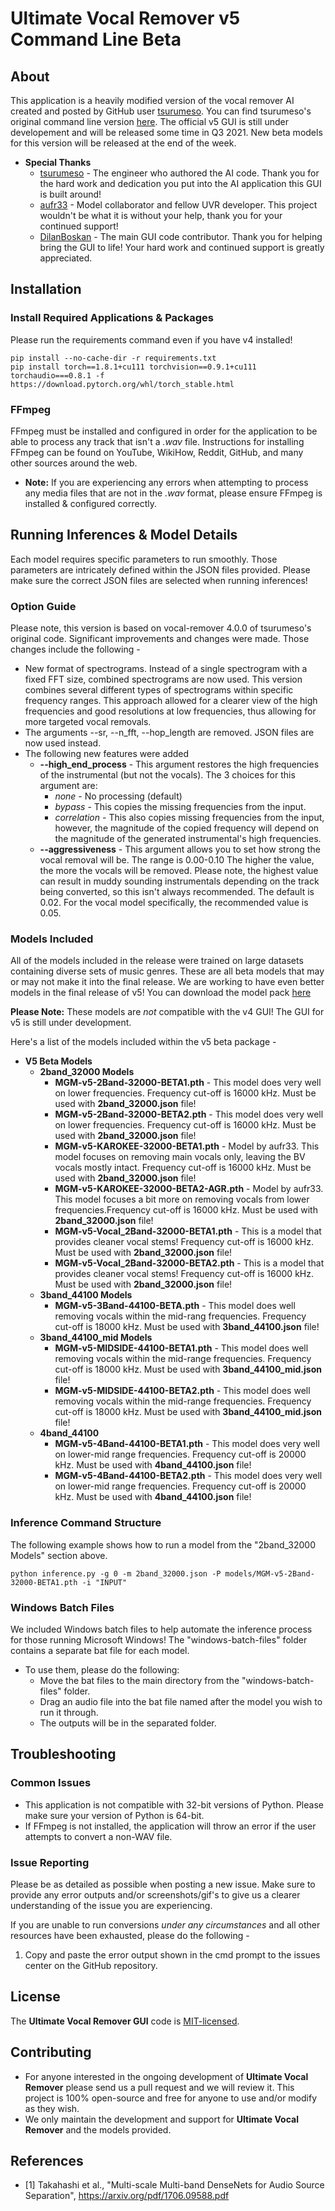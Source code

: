# Ultimate Vocal Remover v5 Command Line Beta

## About

This application is a heavily modified version of the vocal remover AI created and posted by GitHub user [tsurumeso](https://github.com/tsurumeso). You can find tsurumeso's original command line version [here](https://github.com/tsurumeso/vocal-remover). The official v5 GUI is still under developement and will be released some time in Q3 2021. New beta models for this version will be released at the end of the week. 

- **Special Thanks**
    - [tsurumeso](https://github.com/tsurumeso) - The engineer who authored the AI code. Thank you for the hard work and dedication you put into the AI application this GUI is built around!
    - [aufr33](https://github.com/aufr33) - Model collaborator and fellow UVR developer. This project wouldn't be what it is without your help, thank you for your continued support!
    - [DilanBoskan](https://github.com/DilanBoskan) - The main GUI code contributor. Thank you for helping bring the GUI to life! Your hard work and continued support is greatly appreciated.

## Installation

### Install Required Applications & Packages

Please run the requirements command even if you have v4 installed!

```
pip install --no-cache-dir -r requirements.txt
pip install torch==1.8.1+cu111 torchvision==0.9.1+cu111 torchaudio===0.8.1 -f https://download.pytorch.org/whl/torch_stable.html
```

### FFmpeg 

FFmpeg must be installed and configured in order for the application to be able to process any track that isn't a *.wav* file. Instructions for installing FFmpeg can be found on YouTube, WikiHow, Reddit, GitHub, and many other sources around the web.

- **Note:** If you are experiencing any errors when attempting to process any media files that are not in the *.wav* format, please ensure FFmpeg is installed & configured correctly.

## Running Inferences & Model Details

Each model requires specific parameters to run smoothly. Those parameters are intricately defined within the JSON files provided. Please make sure the correct JSON files are selected when running inferences!

### Option Guide

Please note, this version is based on vocal-remover 4.0.0 of tsurumeso's original code. Significant improvements and changes were made. Those changes include the following - 

- New format of spectrograms. Instead of a single spectrogram with a fixed FFT size, combined spectrograms are now used. This version combines several different types of spectrograms within specific frequency ranges. This approach allowed for a clearer view of the high frequencies and good resolutions at low frequencies, thus allowing for more targeted vocal removals.
- The arguments --sr, --n_fft, --hop_length are removed. JSON files are now used instead.
- The following new features were added
	- **--high_end_process** - This argument restores the high frequencies of the instrumental (but not the vocals). The 3 choices for this argument are:
		- *none* - No processing (default)
		- *bypass* - This copies the missing frequencies from the input.
		- *correlation* - This also copies missing frequencies from the input, however, the magnitude of the copied frequency will depend on the magnitude of the generated instrumental's high frequencies.
	- **--aggressiveness** - This argument allows you to set how strong the vocal removal will be. The range is 0.00-0.10 The higher the value, the more the vocals will be removed. Please note, the highest value can result in muddy sounding instrumentals depending on the track being converted, so this isn't always recommended. The default is 0.02. For the vocal model specifically, the recommended value is 0.05.

### Models Included

All of the models included in the release were trained on large datasets containing diverse sets of music genres. These are all beta models that may or may not make it into the final release. We are working to have even better models in the final release of v5! You can download the model pack [here](https://github.com/Anjok07/ultimatevocalremovergui/releases/tag/5.0.0)

**Please Note:** These models are *not* compatible with the v4 GUI! The GUI for v5 is still under development.

Here's a list of the models included within the v5 beta package -

- **V5 Beta Models**
    - **2band_32000 Models**
        - **MGM-v5-2Band-32000-BETA1.pth** - This model does very well on lower frequencies. Frequency cut-off is 16000 kHz. Must be used with **2band_32000.json** file!
        - **MGM-v5-2Band-32000-BETA2.pth** - This model does very well on lower frequencies. Frequency cut-off is 16000 kHz. Must be used with **2band_32000.json** file!
        - **MGM-v5-KAROKEE-32000-BETA1.pth** - Model by aufr33. This model focuses on removing main vocals only, leaving the BV vocals mostly intact. Frequency cut-off is 16000 kHz. Must be used with **2band_32000.json** file!
        - **MGM-v5-KAROKEE-32000-BETA2-AGR.pth** - Model by aufr33. This model focuses a bit more on removing vocals from lower frequencies.Frequency cut-off is 16000 kHz. Must be used with **2band_32000.json** file!
        - **MGM-v5-Vocal_2Band-32000-BETA1.pth** - This is a model that provides cleaner vocal stems! Frequency cut-off is 16000 kHz. Must be used with **2band_32000.json** file!
        - **MGM-v5-Vocal_2Band-32000-BETA2.pth** - This is a model that provides cleaner vocal stems! Frequency cut-off is 16000 kHz. Must be used with **2band_32000.json** file!
    - **3band_44100 Models**
        - **MGM-v5-3Band-44100-BETA.pth** - This model does well removing vocals within the mid-rang frequencies. Frequency cut-off is 18000 kHz. Must be used with **3band_44100.json** file!
    - **3band_44100_mid Models**
        - **MGM-v5-MIDSIDE-44100-BETA1.pth** - This model does well removing vocals within the mid-range frequencies. Frequency cut-off is 18000 kHz. Must be used with **3band_44100_mid.json** file!
        - **MGM-v5-MIDSIDE-44100-BETA2.pth** - This model does well removing vocals within the mid-range frequencies. Frequency cut-off is 18000 kHz. Must be used with **3band_44100_mid.json** file!
    - **4band_44100**
        - **MGM-v5-4Band-44100-BETA1.pth** - This model does very well on lower-mid range frequencies. Frequency cut-off is 20000 kHz. Must be used with **4band_44100.json** file!
        - **MGM-v5-4Band-44100-BETA2.pth** - This model does very well on lower-mid range frequencies. Frequency cut-off is 20000 kHz. Must be used with **4band_44100.json** file!

### Inference Command Structure

The following example shows how to run a model from the "2band_32000 Models" section above.
```
python inference.py -g 0 -m 2band_32000.json -P models/MGM-v5-2Band-32000-BETA1.pth -i "INPUT"
```

### Windows Batch Files

We included Windows batch files to help automate the inference process for those running Microsoft Windows! The "windows-batch-files" folder contains a separate bat file for each model.

- To use them, please do the following:
	- Move the bat files to the main directory from the "windows-batch-files" folder.
	- Drag an audio file into the bat file named after the model you wish to run it through.
	- The outputs will be in the separated folder.

## Troubleshooting

### Common Issues

- This application is not compatible with 32-bit versions of Python. Please make sure your version of Python is 64-bit. 
- If FFmpeg is not installed, the application will throw an error if the user attempts to convert a non-WAV file.

### Issue Reporting

Please be as detailed as possible when posting a new issue. Make sure to provide any error outputs and/or screenshots/gif's to give us a clearer understanding of the issue you are experiencing.

If you are unable to run conversions *under any circumstances* and all other resources have been exhausted, please do the following - 

1. Copy and paste the error output shown in the cmd prompt to the issues center on the GitHub repository.

## License

The **Ultimate Vocal Remover GUI** code is [MIT-licensed](LICENSE). 

## Contributing

- For anyone interested in the ongoing development of **Ultimate Vocal Remover** please send us a pull request and we will review it. This project is 100% open-source and free for anyone to use and/or modify as they wish. 
- We only maintain the development and support for **Ultimate Vocal Remover** and the models provided. 

## References
- [1] Takahashi et al., "Multi-scale Multi-band DenseNets for Audio Source Separation", https://arxiv.org/pdf/1706.09588.pdf
